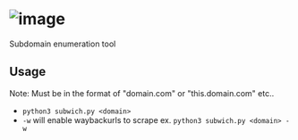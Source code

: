 # ![image](https://github.com/user-attachments/assets/95867237-f92b-464d-a70b-bae0abbb3cf7)


Subdomain enumeration tool

## Usage
Note: Must be in the format of "domain.com" or "this.domain.com" etc..
- `python3 subwich.py <domain>`
- `-w` will enable waybackurls to scrape ex. `python3 subwich.py <domain> -w`

